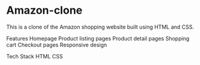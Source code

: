 # Amazon-clone
This is a clone of the Amazon shopping website built using HTML and CSS.

Features
Homepage
Product listing pages
Product detail pages
Shopping cart
Checkout pages
Responsive design

Tech Stack
HTML
CSS
